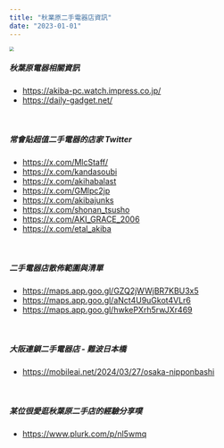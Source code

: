 ```yaml
---
title: "秋業原二手電器店資訊"
date: "2023-01-01"
---
```


<img src="https://i.imgur.com/EOXYCV1.jpg)" style="zoom:50%" />

</br>

##### 秋葉原電器相關資訊
* https://akiba-pc.watch.impress.co.jp/
* https://daily-gadget.net/

</br>

##### 常會貼超值二手電器的店家 Twitter
* https://x.com/MlcStaff/
* https://x.com/kandasoubi
* https://x.com/akihabalast
* https://x.com/GMlpc2jp
* https://x.com/akibajunks
* https://x.com/shonan_tsusho
* https://x.com/AKI_GRACE_2006  
* https://x.com/etal_akiba  

</br>

##### 二手電器店散佈範圍與清單
* https://maps.app.goo.gl/GZQ2jWWjBR7KBU3x5
* https://maps.app.goo.gl/aNct4U9uGkot4VLr6
* https://maps.app.goo.gl/hwkePXrh5rwJXr469

</br>

##### 大阪連鎖二手電器店 - 難波日本橋
* https://mobileai.net/2024/03/27/osaka-nipponbashi  

</br>

##### 某位很愛逛秋葉原二手店的經驗分享噗
* https://www.plurk.com/p/nl5wmq
